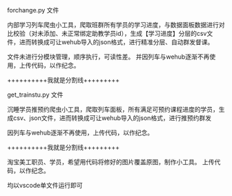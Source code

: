 forchange.py 文件

内部学习列车爬虫小工具，爬取班群所有学员的学习进度，与数据面板数据进行对比校验（对未添加、未正常绑定助教学员id），生成【学习进度】分层的csv文件，进而转换成可让wehub导入的json格式，进行精准分层、自动群发督课。
 
文件未进行分模块管理，顺序执行，可读性差。 并因列车与wehub逐渐不再使用，上传代码，以作纪念。

 
++++++++++我就是分割线+++++++++
 
get_trainstu.py 文件

沉睡学员推预约爬虫小工具，爬取列车面板，所有满足可预约课程进度的学员，生成csv、json文件，进而转换成可让wehub导入的json格式，进行推预约群发

因列车与wehub逐渐不再使用，上传代码，以作纪念。

++++++++++我就是分割线+++++++++
 
 
淘宝美工职员、学员，希望用代码将修好的图片覆盖原图，制作小工具。 上传代码，以作纪念。
 
 
 
 
均以vscode单文件运行即可
